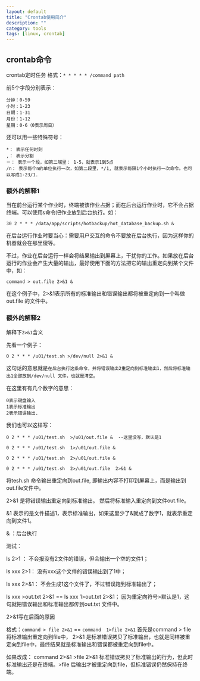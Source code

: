 ```yaml
---
layout: default
title: "Crontab使用简介"
description: ""
category: tools
tags: [linux, crontab]
---
```


## crontab命令
crontab定时任务
格式：`* * * * * /command path`

前5个字段分别表示：

    分钟：0-59
    小时：1-23
    日期：1-31
    月份：1-12
    星期：0-6（0表示周日）

还可以用一些特殊符号：

    *： 表示任何时刻
    ,： 表示分割
    －： 表示一个段，如第二端里： 1-5，就表示1到5点
    /n： 表示每个n的单位执行一次，如第二段里，*/1, 就表示每隔1个小时执行一次命令。也可以写成1-23/1.

### 额外的解释1
当在前台运行某个作业时，终端被该作业占据；而在后台运行作业时，它不会占据终端。可以使用`&`命令把作业放到后台执行。如：

    30 2 * * * /data/app/scripts/hotbackup/hot_database_backup.sh &

在后台运行作业时要当心：需要用户交互的命令不要放在后台执行，因为这样你的机器就会在那里傻等。

不过，作业在后台运行一样会将结果输出到屏幕上，干扰你的工作。如果放在后台运行的作业会产生大量的输出，最好使用下面的方法把它的输出重定向到某个文件中，如：

    command > out.file 2>&1 &

在这个例子中，2>&1表示所有的标准输出和错误输出都将被重定向到一个叫做out.file 的文件中。

### 额外的解释2
解释下`2>&1`含义

先看一个例子：

    0 2 * * * /u01/test.sh >/dev/null 2>&1 &

这句话的意思就是`在后台执行这条命令，并将错误输出2重定向到标准输出1，然后将标准输出1全部放到/dev/null 文件，也就是清空`。

在这里有有几个数字的意思：

    0表示键盘输入
    1表示标准输出
    2表示错误输出.

我们也可以这样写：

    0 2 * * * /u01/test.sh  >/u01/out.file &  --这里没写，默认是1

    0 2 * * * /u01/test.sh  1>/u01/out.file &

    0 2 * * * /u01/test.sh  2>/u01/out.file &

    0 2 * * * /u01/test.sh  2>/u01/out.file  2>&1 &

将tesh.sh 命令输出重定向到out.file, 即输出内容不打印到屏幕上，而是输出到out.file文件中。

2>&1 是将错误输出重定向到标准输出。 然后将标准输入重定向到文件out.file。

&1 表示的是文件描述1，表示标准输出，如果这里少了&就成了数字1，就表示重定向到文件1。

& ：后台执行

测试：

ls 2>1 ： 不会报没有2文件的错误，但会输出一个空的文件1；

ls xxx 2>1： 没有xxx这个文件的错误输出到了1中；

ls xxx 2>&1： 不会生成1这个文件了，不过错误跑到标准输出了；

ls xxx >out.txt 2>&1 == ls xxx 1>out.txt 2>&1；  因为重定向符号>默认是1，这句就把错误输出和标准输出都传到out.txt 文件中。

2>&1写在后面的原因

格式：`command > file 2>&1`   == `command  1>file 2>&1`
首先是command > file将标准输出重定向到file中， 2>&1 是标准错误拷贝了标准输出，也就是同样被重定向到file中，最终结果就是标准输出和错误都被重定向到file中。

如果改成： command 2>&1 >file
2>&1 标准错误拷贝了标准输出的行为，但此时标准输出还是在终端。>file 后输出才被重定向到file，但标准错误仍然保持在终端。

